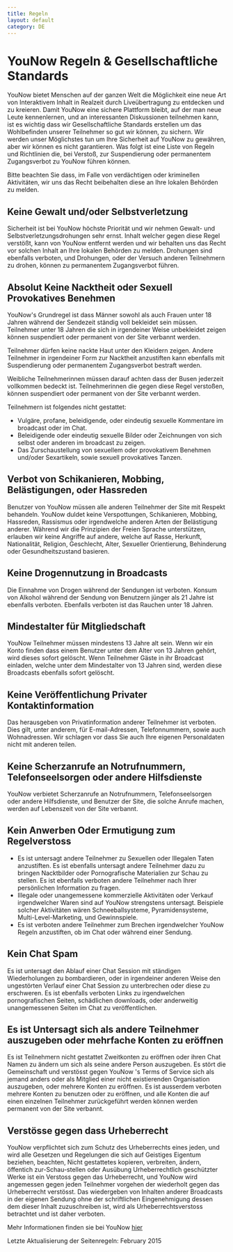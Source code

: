 ```yaml
---
title: Regeln
layout: default
category: DE
---
```

# YouNow Regeln & Gesellschaftliche Standards

YouNow bietet Menschen auf der ganzen Welt die Möglichkeit eine neue Art von Interaktivem Inhalt in Realzeit durch Liveübertragung zu entdecken und zu kreieren. Damit YouNow eine sichere Plattform bleibt, auf der man neue Leute kennenlernen, und an interessanten Diskussionen teilnehmen kann, ist es wichtig dass wir Gesellschaftliche Standards erstellen um das Wohlbefinden unserer Teilnehmer so gut wir können, zu sichern. Wir werden unser Möglichstes tun um Ihre Sicherheit auf YouNow zu gewähren, aber wir können es nicht garantieren. Was folgt ist eine Liste von Regeln und Richtlinien die, bei Verstoß, zur Suspendierung oder permanentem Zugangsverbot zu YouNow führen können.

Bitte beachten Sie dass, im Falle von verdächtigen oder kriminellen Aktivitäten, wir uns das Recht beibehalten diese an Ihre lokalen Behörden zu melden.

## Keine Gewalt und/oder Selbstverletzung

Sicherheit ist bei YouNow höchste Priorität und wir nehmen Gewalt- und Selbstverletzungsdrohungen sehr ernst. Inhalt welcher gegen diese Regel verstößt, kann von YouNow entfernt werden und wir behalten uns das Recht vor solchen Inhalt an Ihre lokalen Behörden zu melden. Drohungen sind ebenfalls verboten, und Drohungen, oder der Versuch anderen Teilnehmern zu drohen, können zu permanentem Zugangsverbot führen.

## Absolut Keine Nacktheit oder Sexuell Provokatives Benehmen

YouNow's Grundregel ist dass Männer sowohl als auch Frauen unter 18 Jahren während der Sendezeit ständig voll bekleidet sein müssen. Teilnehmer unter 18 Jahren die sich in irgendeiner Weise unbekleidet zeigen können suspendiert oder permanent von der Site verbannt werden.

Teilnehmer dürfen keine nackte Haut unter den Kleidern zeigen. Andere Teilnehmer in irgendeiner Form zur Nacktheit anzustiften kann ebenfalls mit Suspendierung oder permanentem Zugangsverbot bestraft werden.

Weibliche Teilnehmerinnen müssen darauf achten dass der Busen jederzeit vollkommen bedeckt ist. Teilnehmerinnen die gegen diese Regel verstoßen, können suspendiert oder permanent von der Site verbannt werden.

Teilnehmern ist folgendes nicht gestattet:

- Vulgäre, profane, beleidigende, oder eindeutig sexuelle Kommentare im broadcast oder im Chat.&nbsp;
- Beleidigende oder eindeutig sexuelle Bilder oder Zeichnungen von sich selbst oder anderen im broadcast zu zeigen.&nbsp;
- Das Zurschaustellung von sexuellem oder provokativem Benehmen und/oder Sexartikeln, sowie sexuell provokatives Tanzen.&nbsp;

## Verbot von Schikanieren, Mobbing, Belästigungen, oder Hassreden

Benutzer von YouNow müssen alle anderen Teilnehmer der Site mit Respekt behandeln. YouNow duldet keine Verspottungen, Schikanieren, Mobbing, Hassreden, Rassismus oder irgendwelche anderen Arten der Belästigung anderer. Während wir die Prinzipien der Freien Sprache unterstützen, erlauben wir keine Angriffe auf andere, welche auf Rasse, Herkunft, Nationalität, Religion, Geschlecht, Alter, Sexueller Orientierung, Behinderung oder Gesundheitszustand basieren.

## Keine Drogennutzung in Broadcasts

Die Einnahme von Drogen während der Sendungen ist verboten. Konsum von Alkohol während der Sendung von Benutzern jünger als 21 Jahre ist ebenfalls verboten. Ebenfalls verboten ist das Rauchen unter 18 Jahren.

## Mindestalter für Mitgliedschaft

YouNow Teilnehmer müssen mindestens 13 Jahre alt sein. Wenn wir ein Konto finden dass einem Benutzer unter dem Alter von 13 Jahren gehört, wird dieses sofort gelöscht. Wenn Teilnehmer Gäste in ihr Broadcast einladen, welche unter dem Mindestalter von 13 Jahren sind, werden diese Broadcasts ebenfalls sofort gelöscht.

## Keine Veröffentlichung Privater Kontaktinformation

Das herausgeben von Privatinformation anderer Teilnehmer ist verboten. Dies gilt, unter anderem, für E-mail-Adressen, Telefonnummern, sowie auch Wohnadressen. Wir schlagen vor dass Sie auch Ihre eigenen Personaldaten nicht mit anderen teilen.

## Keine Scherzanrufe an Notrufnummern, Telefonseelsorgen oder andere Hilfsdienste

YouNow verbietet Scherzanrufe an Notrufnummern, Telefonseelsorgen oder andere Hilfsdienste, und Benutzer der Site, die solche Anrufe machen, werden auf Lebenszeit von der Site verbannt.

## Kein Anwerben Oder Ermutigung zum Regelverstoss

- Es ist untersagt andere Teilnehmer zu Sexuellen oder Illegalen Taten anzustiften. Es ist ebenfalls untersagt andere Teilnehmer dazu zu bringen Nacktbilder oder Pornografische Materialien zur Schau zu stellen. Es ist ebenfalls verboten andere Teilnehmer nach Ihrer persönlichen Information zu fragen.&nbsp;
- Illegale oder unangemessene kommerzielle Aktivitäten oder Verkauf irgendwelcher Waren sind auf YouNow strengstens untersagt. Beispiele solcher Aktivitäten wären Schneeballsysteme, Pyramidensysteme, Multi-Level-Marketing, und Gewinnspiele.&nbsp;
- Es ist verboten andere Teilnehmer zum Brechen irgendwelcher YouNow Regeln anzustiften, ob im Chat oder während einer Sendung.&nbsp;

## Kein Chat Spam

Es ist untersagt den Ablauf einer Chat Session mit ständigen Wiederholungen zu bombardieren, oder in irgendeiner anderen Weise den ungestörten Verlauf einer Chat Session zu unterbrechen oder diese zu erschweren. Es ist ebenfalls verboten Links zu irgendwelchen pornografischen Seiten, schädlichen downloads, oder anderweitig unangemessenen Seiten im Chat zu veröffentlichen.

## Es ist Untersagt sich als andere Teilnehmer auszugeben oder mehrfache Konten zu eröffnen

Es ist Teilnehmern nicht gestattet Zweitkonten zu eröffnen oder ihren Chat Namen zu ändern um sich als seine andere Person auszugeben. Es stört die Gemeinschaft und verstösst gegen YouNow 's Terms of Service sich als jemand anders oder als Mitglied einer nicht existierenden Organisation auszugeben, oder mehrere Konten zu eröffnen. Es ist ausserdem verboten mehrere Konten zu benutzen oder zu eröffnen, und alle Konten die auf einen einzelnen Teilnehmer zurückgeführt werden können werden permanent von der Site verbannt.

## Verstösse gegen dass Urheberrecht

YouNow verpflichtet sich zum Schutz des Urheberrechts eines jeden, und wird alle Gesetzen und Regelungen die sich auf Geistiges Eigentum beziehen, beachten, Nicht gestattetes kopieren, verbreiten, ändern, öffentich zur-Schau-stellen oder Ausübung Urheberrechtlich geschützter Werke ist ein Verstoss gegen das Urheberrecht, und YouNow wird angemessen gegen jeden Teilnehmer vorgehen der wiederholt gegen das Urheberrecht verstösst. Das wiedergeben von Inhalten anderer Broadcasts in der eigenen Sendung ohne der schriftlichen Eingenehmigung dessen dem dieser Inhalt zuzuschreiben ist, wird als Urheberrechtsverstoss betrachtet und ist daher verboten.

Mehr Informationen finden sie bei YouNow [hier](http://www.younow.com/terms.php)

Letzte Aktualisierung der Seitenregeln: February 2015
